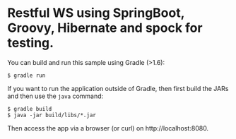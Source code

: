 # Restful WS using SpringBoot, Groovy, Hibernate and spock for testing.

You can build and run this sample using Gradle (>1.6):

```
$ gradle run
```

If you want to run the application outside of Gradle, then first build the JARs
and then use the `java` command:

```
$ gradle build
$ java -jar build/libs/*.jar
```

Then access the app via a browser (or curl) on http://localhost:8080.
